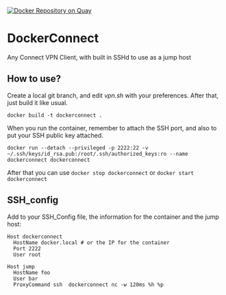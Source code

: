 [![Docker Repository on Quay](https://quay.io/repository/mgarces/dockerconnect/status "Docker Repository on Quay")](https://quay.io/repository/mgarces/dockerconnect)
# DockerConnect
Any Connect VPN Client, with built in SSHd to use as a jump host

## How to use?
Create a local git branch, and edit _vpn.sh_ with your preferences. After that, just build it like usual.
```
docker build -t dockerconnect .
```
When you run the container, remember to attach the SSH port, and also to put your SSH public key
attached.
```
docker run --detach --privileged -p 2222:22 -v ~/.ssh/keys/id_rsa.pub:/root/.ssh/authorized_keys:ro --name dockerconnect dockerconnect
```

After that you can use `docker stop dockerconnect` or `docker start dockerconnect`

## SSH_config
Add to your SSH_Config file, the information for the container and the jump host:

```
Host dockerconnect
  HostName docker.local # or the IP for the container
  Port 2222
  User root

Host jump
  HostName foo
  User bar
  ProxyCommand ssh  dockerconnect nc -w 120ms %h %p
  ```
